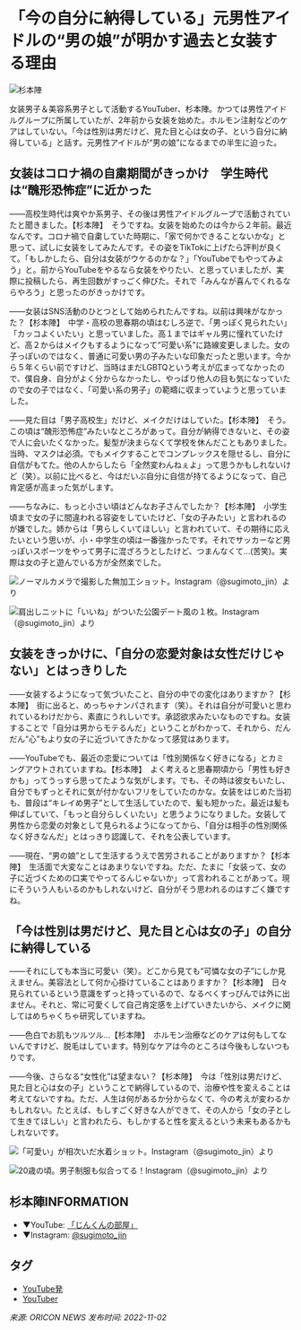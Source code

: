 # 「今の自分に納得している」元男性アイドルの“男の娘”が明かす過去と女装する理由

![杉本陣](https://contents.oricon.co.jp/special/img/60000/60932/detail/img660/1667360049436.jpg)

女装男子＆美容系男子として活動するYouTuber、杉本陣。かつては男性アイドルグループに所属していたが、2年前から女装を始めた。ホルモン注射などのケアはしていない。「今は性別は男だけど、見た目と心は女の子、という自分に納得している」と話す。元男性アイドルが“男の娘”になるまでの半生に迫った。

## 女装はコロナ禍の自粛期間がきっかけ　学生時代は“醜形恐怖症”に近かった

――高校生時代は爽やか系男子、その後は男性アイドルグループで活動されていたと聞きました。【杉本陣】　そうですね。女装を始めたのは今から２年前。最近なんです。コロナ禍で自粛していた時期に、「家で何かできることないかな」と思って、試しに女装をしてみたんです。その姿をTikTokに上げたら評判が良くて。「もしかしたら、自分は女装がウケるのかな？」「YouTubeでもやってみよう」と。前からYouTubeをやるなら女装をやりたい、と思っていましたが、実際に投稿したら、再生回数がすっごく伸びた。それで「みんなが喜んでくれるならやろう」と思ったのがきっかけです。

――女装はSNS活動のひとつとして始められたんですね。以前は興味がなかった？【杉本陣】　中学・高校の思春期の頃はむしろ逆で、「男っぽく見られたい」「カッコよくいたい」と思っていました。高１まではギャル男に憧れていたけど、高２からはメイクもするようになって“可愛い系”に路線変更しました。女の子っぽいのではなく、普通に可愛い男の子みたいな印象だったと思います。今から５年くらい前ですけど、当時はまだLGBTQという考えが広まってなかったので、僕自身、自分がよく分からなかったし、やっぱり他人の目も気になっていたので女の子ではなく、「可愛い系の男子」の範疇に収まっていようと思っていました。

――見た目は「男子高校生」だけど、メイクだけはしていた。【杉本陣】　そう。この頃は“醜形恐怖症”みたいなところがあって。自分が納得できないと、その姿で人に会いたくなかった。髪型が決まらなくて学校を休んだこともありました。当時、マスクは必須。でもメイクすることでコンプレックスを隠せるし、自分に自信がもてた。他の人からしたら「全然変わんねぇよ」って思うかもしれないけど（笑）。以前に比べると、今はだいぶ自分に自信が持てるようになって、自己肯定感が高まった気がします。

――ちなみに、もっと小さい頃はどんなお子さんでしたか？【杉本陣】　小学生頃まで女の子に間違われる容姿をしていたけど、「女の子みたい」と言われるのが嫌でした。姉からは「男らしくいてほしい」と言われていて、その期待に応えたいという思いが、小・中学生の頃は一番強かったです。それでサッカーなど男っぽいスポーツをやって男子に混ざろうとしたけど、つまんなくて…(苦笑)。実際は女の子と遊んでいる方が全然楽でした。

![ノーマルカメラで撮影した無加工ショット。Instagram（@sugimoto_jin）より](https://contents.oricon.co.jp/special/img/60000/60932/detail/img320/1667359821721.jpg)

![肩出しニットに「いいね」がついた公園デート風の１枚。Instagram（@sugimoto_jin）より](https://contents.oricon.co.jp/special/img/60000/60932/detail/img320/1667359812623.jpg)

## 女装をきっかけに、「自分の恋愛対象は女性だけじゃない」とはっきりした

――女装するようになって気づいたこと、自分の中での変化はありますか？【杉本陣】　街に出ると、めっちゃナンパされます（笑）。それは自分が可愛いと思われているわけだから、素直にうれしいです。承認欲求みたいなものですね。女装することで「自分は男からモテるんだ」ということがわかって、それから、だんだん“心”もより女の子に近づいてきたかなって感覚はあります。

――YouTubeでも、最近の恋愛については「性別関係なく好きになる」とカミングアウトされていますね。【杉本陣】　よく考えると思春期頃から「男性も好きかも」ってうっすら思ってたような気がします。でも、その時は彼女もいたし、自分でもずっとそれに気が付かないフリをしていたのかな。女装をはじめた当初も、普段は“キレイめ男子”として生活していたので、髪も短かった。最近は髪も伸ばしていて、「もっと自分らしくいたい」と思うようになりました。女装して男性から恋愛の対象として見られるようになってから、「自分は相手の性別関係なく好きなんだ」とはっきり認識して、それを公表しています。

――現在、“男の娘”として生活するうえで苦労されることがありますか？【杉本陣】　生活面で大変なことはあまりないですね。ただ、たまに「女装って、女の子に近づくための口実でやってるんじゃないか」って言われることがあって。現にそういう人もいるのかもしれないけど、自分がそう思われるのはすごく嫌ですね。

## 「今は性別は男だけど、見た目と心は女の子」の自分に納得している

――それにしても本当に可愛い（笑）。どこから見ても“可憐な女の子”にしか見えません。美容法として何か心掛けていることはありますか？【杉本陣】　日々見られているという意識をずっと持っているので、なるべくすっぴんでは外に出ません。それと、常に可愛くして自己肯定感を上げていきたいから、メイクに関してはめちゃくちゃ研究していますね。

――色白でお肌もツルツル…【杉本陣】　ホルモン治療などのケアは何もしてないんですけど、脱毛はしています。特別なケアは今のところは今後もしないつもりです。

――今後、さらなる“女性化”は望まない？【杉本陣】　今は「性別は男だけど、見た目と心は女の子」ということで納得しているので、治療や性を変えることは考えてないですね。ただ、人生は何があるか分からなくて、今の考えが変わるかもしれない。たとえば、もしすごく好きな人ができて、その人から「女の子として生きてほしい」と言われたら、もしかすると性を変えるという未来もあるかもしれないです。

![「可愛い」が相次いだ水着ショット。Instagram（@sugimoto_jin）より](https://contents.oricon.co.jp/special/img/60000/60932/detail/img320/1667359784376.jpg)

![20歳の頃。男子制服も似合ってる！Instagram（@sugimoto_jin）より](https://contents.oricon.co.jp/special/img/60000/60932/detail/img320/1667359796585.jpg)

## 杉本陣INFORMATION
- ▼YouTube: [「じんくんの部屋」](https://www.youtube.com/channel/UCAQph0bsoeStucBhGCEcrXw)
- ▼Instagram: [@sugimoto_jin](https://www.instagram.com/sugimoto_jin/)

## タグ
- [YouTube発](https://www.oricon.co.jp/special/tag/id/YouTube/)
- [YouTuber](https://www.oricon.co.jp/special/tag/id/YouTuber/) 

*来源: ORICON NEWS*
*发布时间: 2022-11-02*
<!-- tcd_original_link https://www.oricon.co.jp/special/60932/ -->
